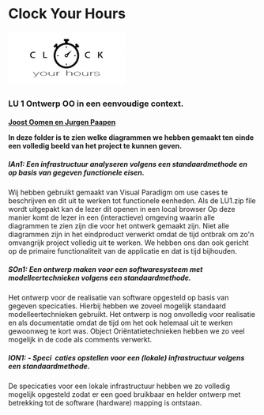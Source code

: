 # <B>Clock Your Hours</B>
<img src="LOGO.jpg" alt="LOGO ClockYouHours"> 
<h3>LU 1 Ontwerp OO in een eenvoudige context.

<h4><u>Joost Oomen en Jurgen Paapen</u>

<p>In deze folder is te zien welke diagrammen we hebben gemaakt ten einde een volledig beeld van het project te kunnen geven.

<h5>IAn1: Een infrastructuur analyseren volgens een standaardmethode en op basis van gegeven functionele eisen.</h5>

Wij hebben gebruikt gemaakt van Visual Paradigm om use cases te beschrijven en dit uit te werken tot functionele eenheden. Als de LU1.zip file wordt uitgepakt kan de lezer dit openen in een local browser
  Op deze manier komt de lezer in een (interactieve) omgeving waarin alle diagrammen te zien zijn die voor het ontwerk gemaakt zijn. Niet alle diagrammen zijn in het eindproduct verwerkt omdat 
  de tijd ontbrak om zo'n omvangrijk project volledig uit te werken. We hebben ons dan ook gericht op de primaire functionaliteit van de applicatie en dat is tijd bijhouden.<br>

<h5>SOn1: Een ontwerp maken voor een softwaresysteem met modelleertechnieken volgens een standaardmethode.</h5>
<p>Het ontwerp voor de realisatie van software opgesteld op basis van gegeven specicaties. Hierbij hebben we zoveel mogelijk standaard modelleertechnieken gebruikt.
   Het ontwerp is nog onvolledig voor realisatie en als documentatie omdat de tijd om het ook helemaal uit te werken gewoonweg te kort was.  
    Object Oriëntatietechnieken hebben we zo veel mogelijk in de code als comments verwerkt.
    <h5> ION1: - Speci caties opstellen voor een (lokale) infrastructuur volgens een standaardmethode.</h5>
    <p>De specicaties voor een lokale infrastructuur hebben we zo volledig mogelijk opgesteld zodat er een goed bruikbaar en helder ontwerp met betrekking tot de software
       (hardware) mapping is ontstaan.